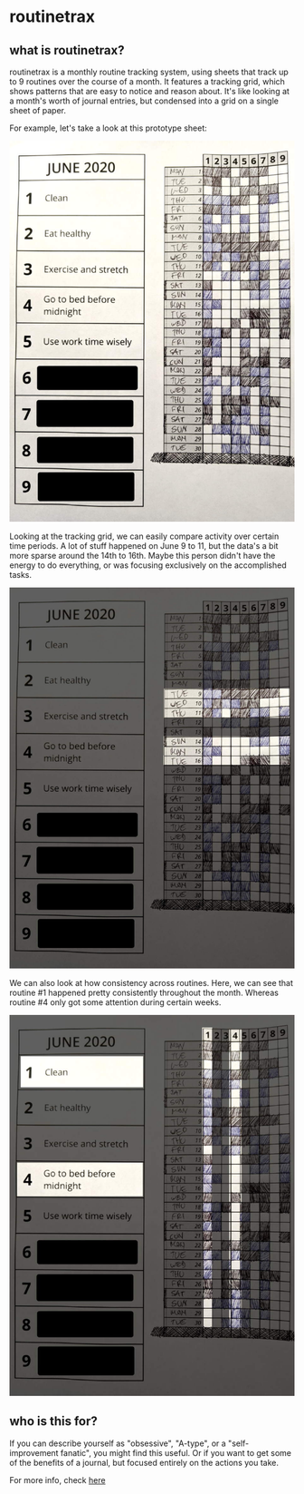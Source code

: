 # routinetrax

## what is routinetrax?

routinetrax is a monthly routine tracking system, using sheets that track up to 9 routines over the course of a month. It features a tracking grid, which shows patterns that are easy to notice and reason about. It's like looking at a month's worth of journal entries, but condensed into a grid on a single sheet of paper.

For example, let's take a look at this prototype sheet:

![routinetrax sheet example](doc/example.jpg "routinetrax sheet example")

Looking at the tracking grid, we can easily compare activity over certain time periods. A lot of stuff happened on June 9 to 11, but the data's a bit more sparse around the 14th to 16th. Maybe this person didn't have the energy to do everything, or was focusing exclusively on the accomplished tasks.

![routinetrax sheet example (rows)](doc/example-rows.jpg "routinetrax sheet example (rows)")

We can also look at how consistency across routines. Here, we can see that routine #1 happened pretty consistently throughout the month. Whereas routine #4 only got some attention during certain weeks.

![routinetrax sheet example (columns)](doc/example-col.jpg "routinetrax sheet example (columns)")

## who is this for?

If you can describe yourself as "obsessive", "A-type", or a "self-improvement fanatic", you might find this useful. Or if you want to get some of the benefits of a journal, but focused entirely on the actions you take.

For more info, check [here](doc/extra-readme.md)
